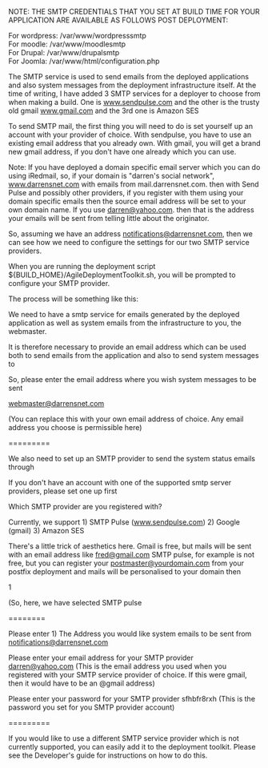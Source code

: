 NOTE: THE SMTP CREDENTIALS THAT YOU SET AT BUILD TIME FOR YOUR APPLICATION ARE AVAILABLE AS FOLLOWS POST DEPLOYMENT:  

For wordpress: /var/www/wordpresssmtp  
For moodle: /var/www/moodlesmtp  
For Drupal: /var/www/drupalsmtp  
For Joomla: /var/www/html/configuration.php  

The SMTP service is used to send emails from the deployed applications and also system messages from the deployment infrastructure itself. 
At the time of writing, I have added 3 SMTP services for a deployer to choose from when making a build. One is www.sendpulse.com and the other is the trusty old gmail www.gmail.com and the 3rd one is Amazon SES

To send SMTP mail, the first thing you will need to do is set yourself up an account with your provider of choice. With sendpulse, you have to use an existing email address that you already own. With gmail, you will get a brand new gmail address, if you don't have one already which you can use. 

Note: If you have deployed a domain specific email server which you can do using iRedmail, so, if your domain is "darren's social network", www.darrensnet.com with emails from mail.darrensnet.com. then with Send Pulse and possibly other providers, if you register with them using your domain specific emails then the source email address will be set to your own domain name. If you use darren@yahoo.com. then that is the address your emails will be sent from telling little about the originator.

So, assuming we have an address notifications@darrensnet.com, then we can see how we need to configure the settings for our two SMTP service providers.

When you are running the deployment script ${BUILD_HOME}/AgileDeploymentToolkit.sh, you will be prompted to configure your SMTP provider.

The process will be something like this:

We need to have a smtp service for emails generated by the deployed application as well as system emails from the infrastructure to you, the webmaster.

It is therefore necessary to provide an email address which can be used both to send emails from the application and also to send system messages to

So, please enter the email address where you wish system messages to be sent

webmaster@darrensnet.com 

(You can replace this with your own email address of choice. Any email address you choose is permissible here)

=========

We also need to set up an SMTP provider to send the system status emails through

If you don't have an account with one of the supported smtp server providers, please set one up first

Which SMTP provider are you registered with?

Currently, we support 1) SMTP Pulse (www.sendpulse.com) 2) Google (gmail) 3) Amazon SES

There's a little trick of aesthetics here. Gmail is free, but mails will be sent with an email address like fred@gmail.com
SMTP pulse, for example is not free, but you can register your postmaster@yourdomain.com from your postfix deployment and mails will be personalised to your domain then

1

(So, here, we have selected SMTP pulse

========

Please enter 1) The Address you would like system emails to be sent from
notifications@darrensnet.com

Please enter your email address for your SMTP provider
darren@yahoo.com 
(This is the email address you used when you registered with your SMTP service provider of choice. If this were gmail, then it would have to be an @gmail address)

Please enter your password for your SMTP provider
sfhbfr8rxh (This is the password you set for you SMTP provider account)

=========

If you would like to use a different SMTP service provider which is not currently supported, you can easily add it to the deployment toolkit. Please see the Developer's guide for instructions on how to do this. 
